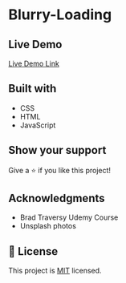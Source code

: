 

# Blurry-Loading

## Live Demo

[Live Demo Link](https://meri-mg.github.io/Blurry-Loading-Project-05/)

## Built with
- CSS
- HTML
- JavaScript


## Show your support

Give a ⭐️ if you like this project!

## Acknowledgments

- Brad Traversy Udemy Course
- Unsplash photos

## 📝 License

This project is [MIT](./MIT.md) licensed.
